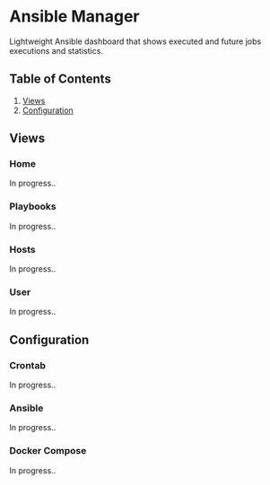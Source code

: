 # Ansible Manager
Lightweight Ansible dashboard that shows executed and future jobs executions and statistics.


## Table of Contents
1. [Views](#Views)
2. [Configuration](#Configuration)


## Views
### Home
In progress..


### Playbooks
In progress..


### Hosts
In progress..


### User
In progress..


## Configuration
### Crontab
In progress..


### Ansible
In progress..


### Docker Compose
In progress..
